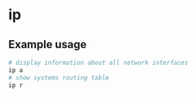 # ip

## Example usage

```bash
# display information about all network interfaces
ip a
# show systems routing table
ip r
```
